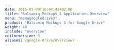 ```yaml
---
date: 2015-05-09T16:44:43+02:00
title: "Balsamiq Mockups 3 Application Overview"
menu: "menugoogledrive3"
product: "Balsamiq Mockups 3 for Google Drive"
weight: 40
include: "overview"
editorversion: 3
aliases: /google-drive/overview/
---
```

